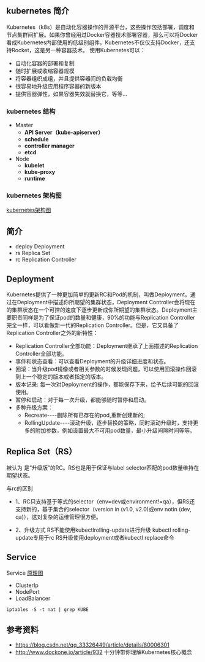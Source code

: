 ## kubernetes 简介
Kubernetes（k8s）是自动化容器操作的开源平台，这些操作包括部署，调度和节点集群间扩展。如果你曾经用过Docker容器技术部署容器，那么可以将Docker看成Kubernetes内部使用的低级别组件。Kubernetes不仅仅支持Docker，还支持Rocket，这是另一种容器技术。
使用Kubernetes可以：
- 自动化容器的部署和复制
- 随时扩展或收缩容器规模
- 将容器组织成组，并且提供容器间的负载均衡
- 很容易地升级应用程序容器的新版本
- 提供容器弹性，如果容器失效就替换它，等等...

### kubernetes 结构
- Master
    - **API Server（kube-apiserver）**
    - **schedule**
    - **controller manager**
    - **etcd**
- Node
    - **kubelet**
    - **kube-proxy**
    - **runtime**

### kubernetes 架构图
[kubernetes架构图](https://images2018.cnblogs.com/blog/1005945/201711/1005945-20171125214706015-473778998.png)

## 简介
- deploy Deployment 
- rs Replica Set
- rc Replication Controller

## Deployment
Kubernetes提供了一种更加简单的更新RC和Pod的机制，叫做Deployment。通过在Deployment中描述你所期望的集群状态，Deployment Controller会将现在的集群状态在一个可控的速度下逐步更新成你所期望的集群状态。Deployment主要职责同样是为了保证pod的数量和健康，90%的功能与Replication Controller完全一样，可以看做新一代的Replication Controller。但是，它又具备了Replication Controller之外的新特性：

- Replication Controller全部功能：Deployment继承了上面描述的Replication Controller全部功能。
- 事件和状态查看：可以查看Deployment的升级详细进度和状态。
- 回滚：当升级pod镜像或者相关参数的时候发现问题，可以使用回滚操作回滚到上一个稳定的版本或者指定的版本。
- 版本记录: 每一次对Deployment的操作，都能保存下来，给予后续可能的回滚使用。
- 暂停和启动：对于每一次升级，都能够随时暂停和启动。
- 多种升级方案：
    - Recreate----删除所有已存在的pod,重新创建新的; 
    - RollingUpdate----滚动升级，逐步替换的策略，同时滚动升级时，支持更多的附加参数，例如设置最大不可用pod数量，最小升级间隔时间等等。


## Replica Set（RS）
被认为 是“升级版”的RC。RS也是用于保证与label selector匹配的pod数量维持在期望状态。

与rc的区别
- 1、RC只支持基于等式的selector（env=dev或environment!=qa），但RS还支持新的，基于集合的selector（version in (v1.0, v2.0)或env notin (dev, qa)），这对复杂的运维管理很方便。
 
- 2、升级方式
    RS不能使用kubectlrolling-update进行升级
    kubectl rolling-update专用于rc
    RS升级使用deployment或者kubectl replace命令

## Service
Service [原理图](http://dockone.io/uploads/article/20151230/125bbccce0b3bbf42abab0e520d9250b.gif)
  - ClusterIp
  - NodePort
  - LoadBalancer

```shell
iptables -S -t nat | grep KUBE
```

## 参考资料
- https://blog.csdn.net/qq_33326449/article/details/80006301
- http://www.dockone.io/article/932 十分钟带你理解Kubernetes核心概念